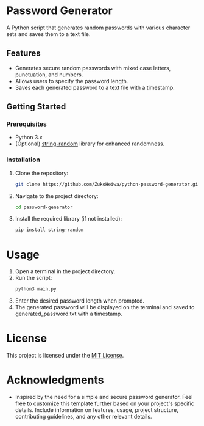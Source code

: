 # Password Generator

A Python script that generates random passwords with various character sets and saves them to a text file.

## Features

- Generates secure random passwords with mixed case letters, punctuation, and numbers.
- Allows users to specify the password length.
- Saves each generated password to a text file with a timestamp.

## Getting Started

### Prerequisites

- Python 3.x
- (Optional) [string-random](https://pypi.org/project/string-random/) library for enhanced randomness.

### Installation

1. Clone the repository:

   ```bash
   git clone https://github.com/ZukoHeiwa/python-password-generator.git
2. Navigate to the project directory:
    ```bash
    cd password-generator
3. Install the required library (if not installed):
    ```bash
    pip install string-random
# Usage
1. Open a terminal in the project directory.
2. Run the script:
    ```bash
    python3 main.py
3. Enter the desired password length when prompted.
4. The generated password will be displayed on the terminal and saved to generated_password.txt with a timestamp.

# License
This project is licensed under the [MIT License](https://en.wikipedia.org/wiki/MIT_License).

# Acknowledgments
- Inspired by the need for a simple and secure password generator.
Feel free to customize this template further based on your project's specific details. Include information on features, usage, project structure, contributing guidelines, and any other relevant details.
